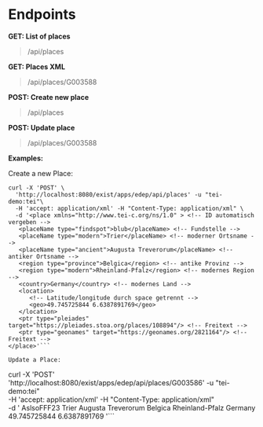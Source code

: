 # **Endpoints**

**GET: List of places** 

> /api/places

**GET: Places XML** 

> /api/places/G003588


**POST: Create new place**

> /api/places

**POST: Update place**

> /api/places/G003588


**Examples:**

Create a new Place:

```
curl -X 'POST' \
  'http://localhost:8080/exist/apps/edep/api/places' -u "tei-demo:tei"\
  -H 'accept: application/xml' -H "Content-Type: application/xml" \
  -d '<place xmlns="http://www.tei-c.org/ns/1.0" > <!-- ID automatisch vergeben --> 
   <placeName type="findspot">blub</placeName> <!-- Fundstelle -->
   <placeName type="modern">Trier</placeName> <!-- moderner Ortsname -->
   <placeName type="ancient">Augusta Treverorum</placeName> <!-- antiker Ortsname -->
   <region type="province">Belgica</region> <!-- antike Provinz -->
   <region type="modern">Rheinland-Pfalz</region> <!-- modernes Region -->
   <country>Germany</country> <!-- modernes Land -->
   <location>
      <!-- Latitude/longitude durch space getrennt -->
      <geo>49.745725844 6.6387891769</geo>
   </location>
   <ptr type="pleiades" target="https://pleiades.stoa.org/places/108894"/> <!-- Freitext -->
   <ptr type="geonames" target="https://geonames.org/2821164"/> <!-- Freitext -->
</place>'```

Update a Place:

```
curl -X 'POST' \
  'http://localhost:8080/exist/apps/edep/api/places/G003586' -u "tei-demo:tei"\
  -H 'accept: application/xml' -H "Content-Type: application/xml" \
  -d '<place xmlns="http://www.tei-c.org/ns/1.0" xml:id="G003586"> <!-- ID automatisch vergeben -->
   <placeName type="findspot">AslsoFFF23</placeName> <!-- Fundstelle -->
   <placeName type="modern">Trier</placeName> <!-- moderner Ortsname -->
   <placeName type="ancient">Augusta Treverorum</placeName> <!-- antiker Ortsname -->
   <region type="province">Belgica</region> <!-- antike Provinz -->
   <region type="modern">Rheinland-Pfalz</region> <!-- modernes Region -->
   <country>Germany</country> <!-- modernes Land -->
   <location>
      <!-- Latitude/longitude durch space getrennt -->
      <geo>49.745725844 6.6387891769</geo>
   </location>
   <ptr type="pleiades" target="https://pleiades.stoa.org/places/108894"/> <!-- Freitext -->
   <ptr type="geonames" target="https://geonames.org/2821164"/> <!-- Freitext -->
</place>'```